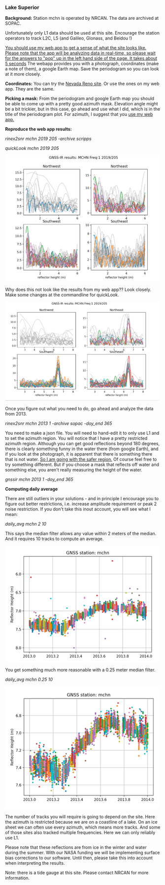 ### Lake Superior

**Background:** Station mchn is operated by NRCAN. The data are archived at SOPAC. 

Unfortunately only L1 data should be used at this site. Encourage the station operators to 
track L2C, L5 (and Galileo, Glonass, and Beidou !)

[You should use my web app to get a sense of what the site looks like. Please note that the app 
will be analyzing data in real-time, so please wait for the answers to "pop" up in the 
left hand side of the page. It takes about 5 seconds](https://gnss-reflections.org/fancy6?example=mchn)
The webapp provides you with a photograph, coordinates (make a note of them), 
a google Earth map. Save the periodogram so you can look at it more closely.

**Coordinates:** You can try the [Nevada Reno site](http://geodesy.unr.edu/NGLStationPages/stations/MCHN.sta).
Or use the ones on my web app. They are the same.


**Picking a mask:**
From the periodogram and google Earth map you should be able to come up with a pretty good 
azimuth mask.  Elevation angle might be a bit trickier, but in this case, go ahead and 
use what I did, which is in the title of the periodogram plot. For azimuth, I suggest that you 
[use my web app.](https://gnss-reflections.org/rzones)

**Reproduce the web app results:**

*rinex2snr mchn 2019 205 -archive scripps*

*quickLook mchn 2019 205*

<img src="mchn-default.png" width="500">

Why does this not look like the results from my web app?? Look closely. Make some changes
at the commandline for quickLook.


<img src="mchn-better.png" width="500">

Once you figure out what you need to do, go ahead and analyze the data from 2013.

*rinex2snr mchn 2013 1 -archive sopac -doy_end 365*

You need to make a json file. You will need to hand-edit it to only use L1 and to set the azimuth region.
You will notice that I have a pretty restricted azimuth region.  Although you can get
good reflections beyond 180 degrees, there is clearly something funny in the water there
(from google Earth), and if you look at the photograph, it is apparent that there is something 
there that is not water. [So I am going with the safer region.](mchn.json) Of course feel free to try something 
different. But if you choose a mask that reflects off water and something else, you aren't really measuring 
the height of the water.

*gnssir mchn 2013 1 -doy_end 365*

**Computing daily average**

There are still outliers in your solutions - and in principle I encourage you to figure out better 
restrictions, i.e. increase amplitude requirement or peak 2 noise restriction. If you don't take this inout
account, you will see what I mean:

*daily_avg mchn 2 10*

This says the median filter allows any value within 2 meters of the median.  And it requires 10 tracks to compute 
an average.  

<img src="mchn_1.png" width="500">

You get something much more reasonable with a 0.25 meter median filter.

*daily_avg mchn 0.25 10*

<img src="mchn_2.png" width="500">

The number of tracks you will require is going to depend on the site. Here the azimuth is restricted because
we are on a coastline of a lake. On an ice sheet we can often use every azimuth, which means more tracks. And
some of those sites also tracked multiple frequencies. Here we can only reliably use L1.

Please note that these reflections are from ice in the winter and water during the summer. With our NASA funding we 
will be implementing surface bias corrections to our software. Until then, please take this into account when interpreting
the results.

Note: there is a tide gauge at this site. Please contact NRCAN for more information.
